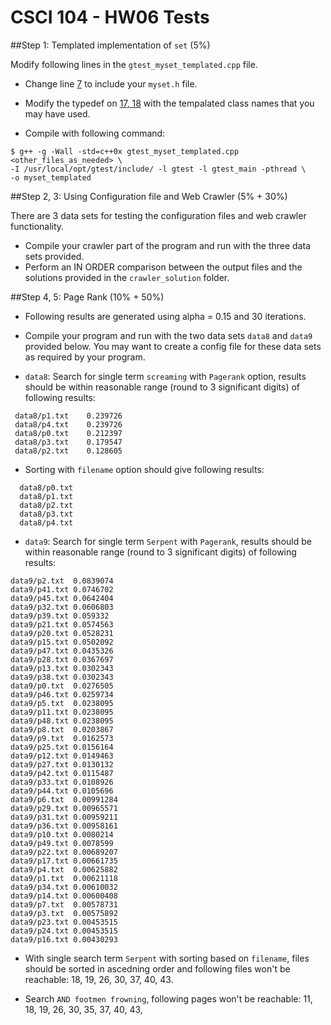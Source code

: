 # CSCI 104 - HW06 Tests

##Step 1: Templated implementation of `set` (5%)

Modify following lines in the `gtest_myset_templated.cpp` file.

 - Change line [7](https://github.com/usc-csci104-fall2015/homework-resources/blob/master/hw6_tests/gtest_myset_templated.cpp#L7) to include your `myset.h` file.

 - Modify the typedef on [17, 18](https://github.com/usc-csci104-fall2015/homework-resources/blob/master/hw6_tests/gtest_myset_templated.cpp#L17) with the tempalated class names that you may have used. 

 - Compile with following command:

```shell
$ g++ -g -Wall -std=c++0x gtest_myset_templated.cpp  <other_files_as_needed> \
-I /usr/local/opt/gtest/include/ -l gtest -l gtest_main -pthread \
-o myset_templated
```

##Step 2, 3: Using Configuration file and Web Crawler (5% + 30%)

There are 3 data sets for testing the configuration files and web crawler functionality.

  - Compile your crawler part of the program and run with the three data sets provided.
  - Perform an IN ORDER comparison between the output files and the solutions provided in the `crawler_solution` folder. 

##Step 4, 5: Page Rank (10% + 50%)

 + Following results are generated using alpha = 0.15 and 30 iterations.

 + Compile your program and run with the two data sets `data8` and `data9` provided below. You may want to create a config file for these data sets as required by your program.

 + `data8`: Search for single term `screaming` with `Pagerank` option, results should be within reasonable range (round to 3 significant digits) of following results:

 ```
  data8/p1.txt    0.239726
  data8/p4.txt    0.239726
  data8/p0.txt    0.212397
  data8/p3.txt    0.179547
  data8/p2.txt    0.128605
```
  + Sorting with `filename` option should give following results:

```
  data8/p0.txt
  data8/p1.txt
  data8/p2.txt
  data8/p3.txt
  data8/p4.txt
```

 + `data9`: Search for single term `Serpent` with `Pagerank`, results should be within reasonable range (round to 3 significant digits) of following results:

```
data9/p2.txt  0.0839074
data9/p41.txt 0.0746702
data9/p45.txt 0.0642404
data9/p32.txt 0.0606803
data9/p39.txt 0.059332
data9/p21.txt 0.0574563
data9/p20.txt 0.0528231
data9/p15.txt 0.0502092
data9/p47.txt 0.0435326
data9/p28.txt 0.0367697
data9/p13.txt 0.0302343
data9/p38.txt 0.0302343
data9/p0.txt  0.0276505
data9/p46.txt 0.0259734
data9/p5.txt  0.0238095
data9/p11.txt 0.0238095
data9/p48.txt 0.0238095
data9/p8.txt  0.0203867
data9/p9.txt  0.0162573
data9/p25.txt 0.0156164
data9/p12.txt 0.0149463
data9/p27.txt 0.0130132
data9/p42.txt 0.0115487
data9/p33.txt 0.0108926
data9/p44.txt 0.0105696
data9/p6.txt  0.00991284
data9/p29.txt 0.00965571
data9/p31.txt 0.00959211
data9/p36.txt 0.00958161
data9/p10.txt 0.0080214
data9/p49.txt 0.0078599
data9/p22.txt 0.00689207
data9/p17.txt 0.00661735
data9/p4.txt  0.00625882
data9/p1.txt  0.00621118
data9/p34.txt 0.00610032
data9/p14.txt 0.00600408
data9/p7.txt  0.00578731
data9/p3.txt  0.00575892
data9/p23.txt 0.00453515
data9/p24.txt 0.00453515
data9/p16.txt 0.00430293
```

 + With single search term `Serpent` with sorting based on `filename`, files should be sorted in ascedning order and following files won't be reachable: 18, 19, 26, 30, 37, 40, 43. 

 + Search `AND footmen frowning`, following pages won't be reachable:
11, 18, 19, 26, 30, 35, 37, 40, 43, 

